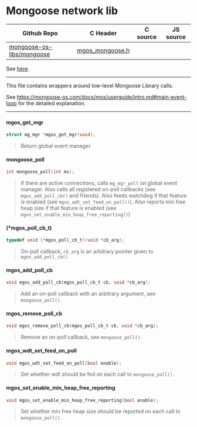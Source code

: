 # Mongoose network lib
| Github Repo | C Header | C source  | JS source |
| ----------- | -------- | --------  | ----------------- |
| [mongoose-os-libs/mongoose](https://github.com/mongoose-os-libs/mongoose) | [mgos_mongoose.h](https://github.com/mongoose-os-libs/mongoose/tree/master/include/mgos_mongoose.h) | &nbsp;  | &nbsp;         |



See [here](https://github.com/cesanta/mongoose).


 ----- 

This file contains wrappers around low-level Mongoose Library calls.

See https://mongoose-os.com/docs/mos/userguide/intro.md#main-event-loop
for the detailed explanation.
 

 ----- 
#### mgos_get_mgr

```c
struct mg_mgr *mgos_get_mgr(void);
```
>  Return global event manager 
#### mongoose_poll

```c
int mongoose_poll(int ms);
```
> 
> If there are active connections, calls `mg_mgr_poll` on global event
> manager. Also calls all registered on-poll callbacks (see
> `mgos_add_poll_cb()` and friends). Also feeds watchdog if that feature is
> enabled (see `mgos_wdt_set_feed_on_poll()`). Also reports min free heap size
> if that feature is enabled (see `mgos_set_enable_min_heap_free_reporting()`)
>  
#### (*mgos_poll_cb_t)

```c
typedef void (*mgos_poll_cb_t)(void *cb_arg);
```
> 
> On-poll callback; `cb_arg` is an arbitrary pointer given to
> `mgos_add_poll_cb()`
>  
#### mgos_add_poll_cb

```c
void mgos_add_poll_cb(mgos_poll_cb_t cb, void *cb_arg);
```
> 
> Add an on-poll callback with an arbitrary argument, see `mongoose_poll()`.
>  
#### mgos_remove_poll_cb

```c
void mgos_remove_poll_cb(mgos_poll_cb_t cb, void *cb_arg);
```
> 
> Remove an on-poll callback, see `mongoose_poll()`.
>  
#### mgos_wdt_set_feed_on_poll

```c
void mgos_wdt_set_feed_on_poll(bool enable);
```
> 
> Set whether wdt should be fed on each call to `mongoose_poll()`.
>  
#### mgos_set_enable_min_heap_free_reporting

```c
void mgos_set_enable_min_heap_free_reporting(bool enable);
```
> 
> Set whether min free heap size should be reported on each call to
> `mongoose_poll()`.
>  
